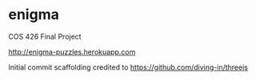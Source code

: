 # enigma
COS 426 Final Project

http://enigma-puzzles.herokuapp.com

Initial commit scaffolding credited to https://github.com/diving-in/threejs
